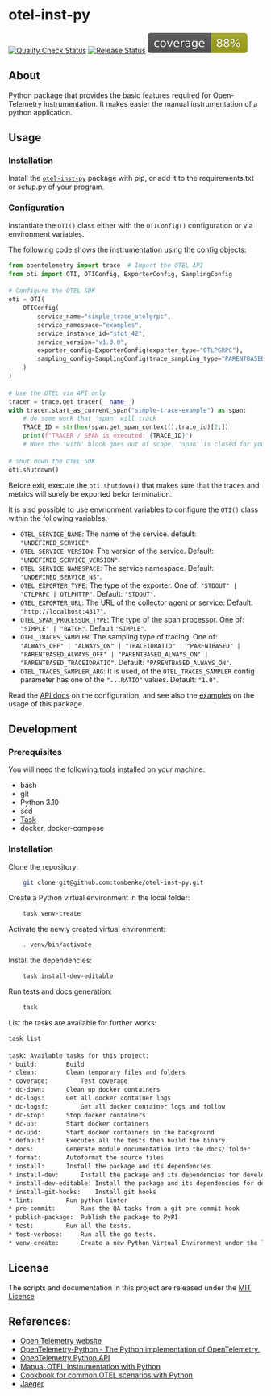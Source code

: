 otel-inst-py
============

[![Quality Check Status](https://github.com/tombenke/otel-inst-py/workflows/Quality%20Check/badge.svg)](https://github.com/tombenke/otel-inst-py)
[![Release Status](https://github.com/tombenke/otel-inst-py/workflows/Release/badge.svg)](https://github.com/tombenke/otel-inst-py)
![Coverage](./coverage.svg)

## About

Python package that provides the basic features required for Open-Telemetry instrumentation.
It makes easier the manual instrumentation of a python application.

## Usage

### Installation

Install the [`otel-inst-py`](https://pypi.org/project/otel-inst-py/) package with pip, or add it to the requirements.txt or setup.py of your program.

### Configuration

Instantiate the `OTI()` class either with the `OTIConfig()` configuration or via environment variables.

The following code shows the instrumentation using the config objects:

```python
from opentelemetry import trace  # Import the OTEL API
from oti import OTI, OTIConfig, ExporterConfig, SamplingConfig

# Configure the OTEL SDK
oti = OTI(
    OTIConfig(
        service_name="simple_trace_otelgrpc",
        service_namespace="examples",
        service_instance_id="stot_42",
        service_version="v1.0.0",
        exporter_config=ExporterConfig(exporter_type="OTLPGRPC"),
        sampling_config=SamplingConfig(trace_sampling_type="PARENTBASED_ALWAYS_ON"),
    )
)

# Use the OTEL via API only
tracer = trace.get_tracer(__name__)
with tracer.start_as_current_span("simple-trace-example") as span:
    # do some work that 'span' will track
    TRACE_ID = str(hex(span.get_span_context().trace_id)[2:])
    print(f"TRACER / SPAN is executed: {TRACE_ID}")
    # When the 'with' block goes out of scope, 'span' is closed for you

# Shut down the OTEL SDK
oti.shutdown()
```

Before exit, execute the `oti.shutdown()` that makes sure that the traces and metrics will surely be exported befor termination.

It is also possible to use envrionment variables to configure the `OTI()` class within the following variables:

- `OTEL_SERVICE_NAME`: The name of the service. default: `"UNDEFINED_SERVICE"`.
- `OTEL_SERVICE_VERSION`: The version of the service. Default: `"UNDEFINED_SERVICE_VERSION"`.
- `OTEL_SERVICE_NAMESPACE`: The service namespace. Default: `"UNDEFINED_SERVICE_NS"`.
- `OTEL_EXPORTER_TYPE`:  The type of the exporter. One of: `"STDOUT" | "OTLPRPC | OTLPHTTP"`. Default: `"STDOUT"`.
- `OTEL_EXPORTER_URL`: The URL of the collector agent or service. Default: `"http://localhost:4317"`.
- `OTEL_SPAN_PROCESSOR_TYPE`: The type of the span processor. One of: `"SIMPLE" | "BATCH"`. Default `"SIMPLE"`.
- `OTEL_TRACES_SAMPLER`: The sampling type of tracing. One of: `"ALWAYS_OFF" | "ALWAYS_ON" | "TRACEIDRATIO" | "PARENTBASED" | "PARENTBASED_ALWAYS_OFF" | "PARENTBASED_ALWAYS_ON" | "PARENTBASED_TRACEIDRATIO"`. Default: `"PARENTBASED_ALWAYS_ON"`.
- `OTEL_TRACES_SAMPLER_ARG`: It is used, of the `OTEL_TRACES_SAMPLER` config parameter has one of the `"...RATIO"` values. Default: `"1.0"`.

Read the [API docs](https://tombenke.github.io/otel-inst-py/) on the configuration,
and see also the [examples](examples/) on the usage of this package.

## Development

### Prerequisites

You will need the following tools installed on your machine:
- bash
- git
- Python 3.10
- sed
- [Task](https://taskfile.dev/)
- docker, docker-compose

### Installation

Clone the repository:

```bash
    git clone git@github.com:tombenke/otel-inst-py.git
```

Create a Python virtual environment in the local folder:

```bash
    task venv-create
```

Activate the newly created virtual environment:

```bash
    . venv/bin/activate
```

Install the dependencies:

```bash
    task install-dev-editable
```

Run tests and docs generation:

```bash
    task
```

List the tasks are available for further works:

```bash
task list

task: Available tasks for this project:
* build: 		Build
* clean: 		Clean temporary files and folders
* coverage: 		Test coverage
* dc-down: 		Clean up docker containers
* dc-logs: 		Get all docker container logs
* dc-logsf: 		Get all docker container logs and follow
* dc-stop: 		Stop docker containers
* dc-up: 		Start docker containers
* dc-upd: 		Start docker containers in the background
* default: 		Executes all the tests then build the binary.
* docs: 		Generate module documentation into the docs/ folder
* format: 		Autoformat the source files
* install: 		Install the package and its dependencies
* install-dev: 		Install the package and its dependencies for development
* install-dev-editable: Install the package and its dependencies for development with editablility
* install-git-hooks: 	Install git hooks
* lint: 		Run python linter
* pre-commit: 		Runs the QA tasks from a git pre-commit hook
* publish-package: 	Publish the package to PyPI
* test: 		Run all the tests.
* test-verbose: 	Run all the go tests.
* venv-create: 		Create a new Python Virtual Environment under the local folder
```

## License
The scripts and documentation in this project are released under the [MIT License](LICENSE)

## References:
- [Open Telemetry website](https://opentelemetry.io/)
- [OpenTelemetry-Python - The Python implementation of OpenTelemetry.](https://opentelemetry-python.readthedocs.io/en/stable/index.html)
- [OpenTelemetry Python API](https://opentelemetry-python.readthedocs.io/en/latest/api/index.html)
- [Manual OTEL Instrumentation with Python](https://opentelemetry.io/docs/instrumentation/python/manual/)
- [Cookbook for common OTEL scenarios with Python](https://opentelemetry.io/docs/instrumentation/python/cookbook/)
- [Jaeger](https://www.jaegertracing.io/)
